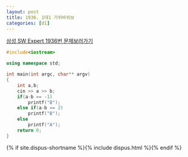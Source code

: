 ```yaml
---
layout: post
title: 1936. 1대1 가위바위보
categories: [d1]
---
```

[삼성 SW Expert 1936번 문제보러가기](https://swexpertacademy.com/main/code/problem/problemDetail.do?contestProbId=AV5PjKXKALcDFAUq&categoryId=AV5PjKXKALcDFAUq&categoryType=CODE)

```cpp
#include<iostream>

using namespace std;

int main(int argc, char** argv)
{
    int a,b;
    cin >> a >> b;
    if(a-b == -1)
        printf("B");
    else if(a-b == 2)
        printf("B");
    else
        printf("A");
	return 0;
}
```

{% if site.dispus-shortname %}{% include dispus.html %}{% endif %}